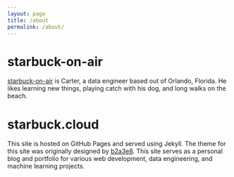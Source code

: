 ```yaml
---
layout: page
title: /about
permalink: /about/
---
```


# starbuck-on-air

[starbuck-on-air](https://github.com/starbuck-on-air) is Carter, a data engineer based out of Orlando, Florida. He likes learning new things, playing catch with his dog, and long walks on the beach. 

# starbuck.cloud

This site is hosted on GitHub Pages and served using Jekyll. The theme for this site was originally designed by [b2a3e8](https://github.com/b2a3e8). This site serves as a personal blog and portfolio for various web development, data engineering, and machine learning projects.
